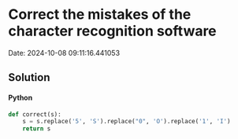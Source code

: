 # Correct the mistakes of the character recognition software

Date: 2024-10-08 09:11:16.441053

## Solution

#### Python
```python
def correct(s):
    s = s.replace('5', 'S').replace("0", 'O').replace('1', 'I')
    return s
 ```